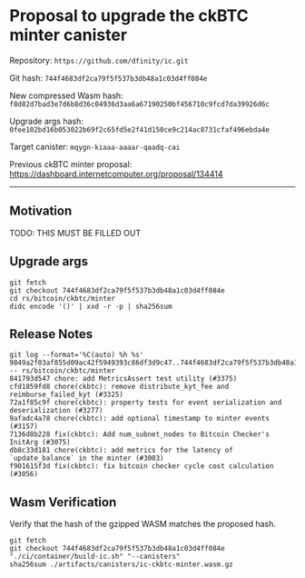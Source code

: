 # Proposal to upgrade the ckBTC minter canister

Repository: `https://github.com/dfinity/ic.git`

Git hash: `744f4683df2ca79f5f537b3db48a1c03d4ff084e`

New compressed Wasm hash: `f8d82d7bad3e7d6b8d36c04936d3aa6a67190250bf456710c9fcd7da39926d6c`

Upgrade args hash: `0fee102bd16b053022b69f2c65fd5e2f41d150ce9c214ac8731cfaf496ebda4e`

Target canister: `mqygn-kiaaa-aaaar-qaadq-cai`

Previous ckBTC minter proposal: https://dashboard.internetcomputer.org/proposal/134414

---

## Motivation
TODO: THIS MUST BE FILLED OUT


## Upgrade args

```
git fetch
git checkout 744f4683df2ca79f5f537b3db48a1c03d4ff084e
cd rs/bitcoin/ckbtc/minter
didc encode '()' | xxd -r -p | sha256sum
```

## Release Notes

```
git log --format='%C(auto) %h %s' 9849a2f03af855d09ac42f5949393c86df3d9c47..744f4683df2ca79f5f537b3db48a1c03d4ff084e -- rs/bitcoin/ckbtc/minter
841793d547 chore: add MetricsAssert test utility (#3375)
cfd1859fd8 chore(ckbtc): remove distribute_kyt_fee and reimburse_failed_kyt (#3325)
72a1f85c9f chore(ckbtc): property tests for event serialization and deserialization (#3277)
9afadc4a78 chore(ckbtc): add optional timestamp to minter events (#3157)
7136d8b228 fix(ckbtc): Add num_subnet_nodes to Bitcoin Checker's InitArg (#3075)
db8c33d181 chore(ckbtc): add metrics for the latency of `update_balance` in the minter (#3003)
f901615f3d fix(ckbtc): fix bitcoin checker cycle cost calculation (#3056)
 ```

## Wasm Verification

Verify that the hash of the gzipped WASM matches the proposed hash.

```
git fetch
git checkout 744f4683df2ca79f5f537b3db48a1c03d4ff084e
"./ci/container/build-ic.sh" "--canisters"
sha256sum ./artifacts/canisters/ic-ckbtc-minter.wasm.gz
```
